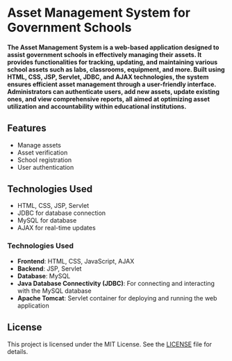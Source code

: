 # Asset Management System for Government Schools

#### The Asset Management System is a web-based application designed to assist government schools in effectively managing their assets. It provides functionalities for tracking, updating, and maintaining various school assets such as labs, classrooms, equipment, and more. Built using HTML, CSS, JSP, Servlet, JDBC, and AJAX technologies, the system ensures efficient asset management through a user-friendly interface. Administrators can authenticate users, add new assets, update existing ones, and view comprehensive reports, all aimed at optimizing asset utilization and accountability within educational institutions.

## Features
- Manage assets
- Asset verification
- School registration
- User authentication

## Technologies Used
- HTML, CSS, JSP, Servlet
- JDBC for database connection
- MySQL for database
- AJAX for real-time updates

### Technologies Used

- **Frontend**: HTML, CSS, JavaScript, AJAX
- **Backend**: JSP, Servlet
- **Database**: MySQL
- **Java Database Connectivity (JDBC)**: For connecting and interacting with the MySQL database
- **Apache Tomcat**: Servlet container for deploying and running the web application

## License

This project is licensed under the MIT License. See the [LICENSE](LICENSE) file for details.
